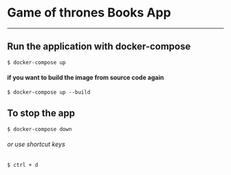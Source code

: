 # Game of thrones Books App
---
## Run the application with docker-compose
```$ docker-compose up ```
#### if you want to build the image from source code again 
```$ docker-compose up --build ```
## To stop the app
```$ docker-compose down ```
###### or use shortcut keys
```$ ctrl + d```
